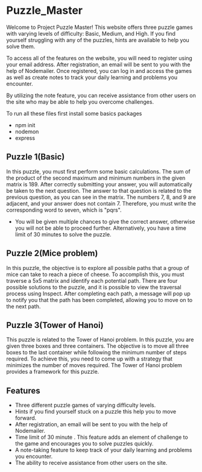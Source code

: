 # Puzzle_Master
Welcome to Project Puzzle Master! This website offers three puzzle games with varying levels of difficulty: Basic, Medium, and High. If you find yourself struggling with any of the puzzles, hints are available to help you solve them.

To access all of the features on the website, you will need to register using your email address. After registration, an email will be sent to you with the help of Nodemailer. Once registered, you can log in and access the games as well as create notes to track your daily learning and problems you encounter.

By utilizing the note feature, you can receive assistance from other users on the site who may be able to help you overcome challenges.


To run all these files first install some basics packages
*  npm init
*  nodemon
*  express


## Puzzle 1(Basic)
In this puzzle, you must first perform some basic calculations. The sum of the product of the second maximum and minimum numbers in the given matrix is 189. After correctly submitting your answer, you will automatically be taken to the next question. The answer to that question is related to the previous question, as you can see in the matrix. The numbers 7, 8, and 9 are adjacent, and your answer does not contain  7. Therefore, you must write the corresponding word to seven, which is "pqrs".

* You will be given multiple chances to give the correct answer, otherwise you will not be able to proceed further. Alternatively, you have a time limit of 30 minutes to solve the puzzle.

## Puzzle 2(Mice problem)
In this puzzle, the objective is to explore all possible paths that a group of mice can take to reach a piece of cheese. To accomplish this, you must traverse a 5x5 matrix and identify each potential path. There are four possible solutions to the puzzle, and it is possible to view the traversal process using Inspect. After completing each path, a message will pop up to notify you that the path has been completed, allowing you to move on to the next path.

## Puzzle 3(Tower of Hanoi)
This puzzle is related to the Tower of Hanoi problem. In this puzzle, you are given three boxes and three containers. The objective is to move all three boxes to the last container while following the minimum number of steps required. To achieve this, you need to come up with a strategy that minimizes the number of moves required. The Tower of Hanoi problem provides a framework for this puzzle.

## Features
* Three different puzzle games of varying difficulty levels.
* Hints if you find yourself stuck on a puzzle this help you to move forward.
* After registration, an email will be sent to you with the help of Nodemailer. 
* Time limit of 30 minute . This feature adds an element of challenge to the game and encourages you to solve puzzles quickly.
* A note-taking feature to keep track of your daily learning and problems you encounter.
* The ability to receive assistance from other users on the site.

